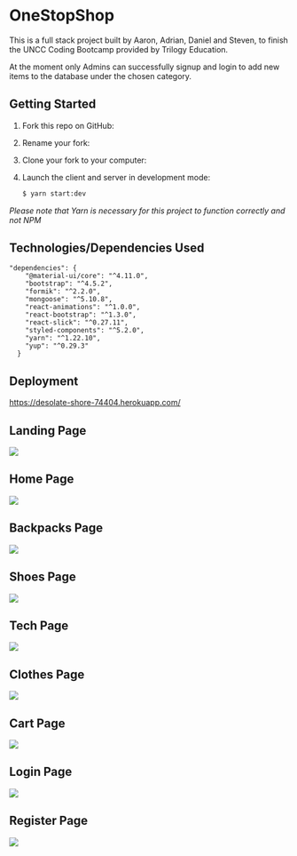 # OneStopShop
This is a full stack project built by Aaron, Adrian, Daniel and Steven, to finish the UNCC Coding Bootcamp provided by Trilogy Education.

At the moment only Admins can successfully signup and login to add new items to the database under the chosen category.
## Getting Started

1. Fork this repo on GitHub:

2. Rename your fork:

3. Clone your fork to your computer:

4. Launch the client and server in development mode:
   ```bash
   $ yarn start:dev
   ```
  *Please note that Yarn is necessary for this project to function correctly and not NPM*

## Technologies/Dependencies Used

```
"dependencies": {
    "@material-ui/core": "^4.11.0",
    "bootstrap": "^4.5.2",
    "formik": "^2.2.0",
    "mongoose": "^5.10.8",
    "react-animations": "^1.0.0",
    "react-bootstrap": "^1.3.0",
    "react-slick": "^0.27.11",
    "styled-components": "^5.2.0",
    "yarn": "^1.22.10",
    "yup": "^0.29.3"
  }
```

## Deployment
https://desolate-shore-74404.herokuapp.com/

## Landing Page
<img src="client\public\Images\LandingPage.png">

## Home Page
<img src="client\public\Images\HomePage.png">

## Backpacks Page
<img src="client\public\Images\BackpacksPage.png">

## Shoes Page
<img src="client\public\Images\ShoesPage.png">

## Tech Page
<img src="client\public\Images\TechPage.png">

## Clothes Page
<img src="client\public\Images\ClothesPage.png">

## Cart Page
<img src="client\public\Images\CartPage.png">

## Login Page
<img src="client\public\Images\LoginPage.png">

## Register Page
<img src="client\public\Images\RegisterPage.png">
